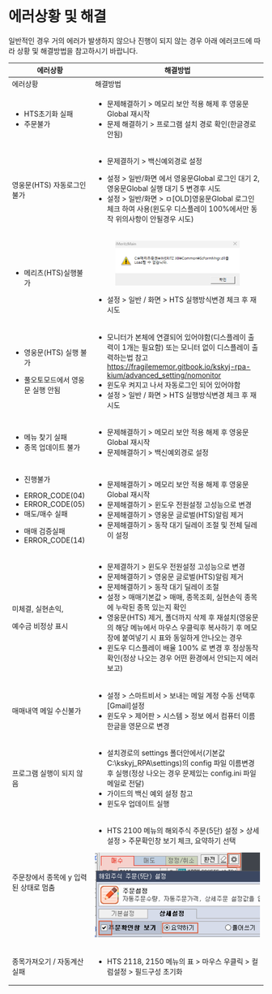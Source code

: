# 에러상황 및 해결

일반적인 경우 거의 에러가 발생하지 않으나 진행이 되지 않는 경우 아래 에러코드에 따라 상황 및 해결방법을 참고하시기 바랍니다.

<table data-header-hidden><thead><tr><th width="150">에러상황</th><th>해결방법</th></tr></thead><tbody><tr><td>에러상황</td><td>해결방법</td></tr><tr><td><ul><li>HTS초기화 실패</li><li>주문불가</li></ul></td><td><ul><li>문제해결하기 > 메모리 보안 적용 해제 후 영웅문Global 재시작</li><li>문제 해결하기 > 프로그램 설치 경로 확인(한글경로 안됨)</li></ul></td></tr><tr><td>영웅문(HTS) 자동로그인 불가</td><td><ul><li>문제결하기 > 백신예외경로 설정</li></ul><ul><li>설정 > 일반/화면 에서 영웅문Global 로그인 대기 2, 영웅문Global 실행 대기 5 변경후 시도</li><li>설정 > 일반/화면 > ㅁ[OLD]영웅문Global 로그인 체크 하여 사용(윈도우 디스플레이 100%에서만 동작 위의사항이 안될경우 시도)</li></ul></td></tr><tr><td><ul><li>메리츠(HTS)실행불가</li></ul></td><td><div><figure><img src="../.gitbook/assets/image (10).png" alt=""><figcaption></figcaption></figure></div><ul><li>설정 > 일반 / 화면 > HTS 실행방식변경 체크 후 재시도</li></ul></td></tr><tr><td><ul><li>영웅문(HTS) 실행 불가</li></ul><ul><li>풀오토모드에서 영웅문 실행 안됨</li></ul></td><td><ul><li>모니터가 본체에 연결되어 있어야함(디스플레이 출력이 1개는 필요함) 또는 모니터 없이 디스플레이 출력하는법 참고<a href="https://fragilememor.gitbook.io/kskyj-rpa-kium/advanced_setting/nomonitor">https://fragilememor.gitbook.io/kskyj-rpa-kium/advanced_setting/nomonitor</a></li><li>윈도우 켜지고 나서 자동로그인 되어 있어야함</li><li>설정 > 일반 /  화면 > HTS 실행방식변경 체크 후 재시도</li></ul></td></tr><tr><td><ul><li>메뉴 찾기 실패</li><li>종목 업데이트 불가</li></ul></td><td><ul><li>문제해결하기 > 메모리 보안 적용 해제 후 영웅문Global 재시작</li><li>문제해결하기 > 백신예외경로 설정</li></ul></td></tr><tr><td><ul><li>진행불가</li></ul><ul><li>ERROR_CODE(04)</li><li>ERROR_CODE(05)</li><li>매도/매수 실패</li></ul><ul><li>매매 검증실패</li><li>ERROR_CODE(14)</li></ul></td><td><ul><li>문제해결하기 > 메모리 보안 적용 해제 후 영웅문Global 재시작</li><li>문제해결하기 > 윈도우 전원설정 고성능으로 변경</li><li>문제해결하기 > 영웅문 글로벌(HTS)알림 제거</li><li>문제해결하기 > 동작 대기 딜레이 조절 및 전체 딜레이 설정</li></ul></td></tr><tr><td><p>미체결, 실현손익,</p><p>예수금 비정상 표시</p></td><td><ul><li>문제결하기 > 윈도우 전원설정 고성능으로 변경</li><li>문제해결하기 > 영웅문 글로벌(HTS)알림 제거</li><li>문제해결하기 > 동작 대기 딜레이 조절</li><li>설정 > 매매기본값 > 매매, 종목조회, 실현손익 종목에 누락된 종목 있는지 확인</li><li>영웅문(HTS) 제거, 폴더까지 삭제 후 재설치(영웅문의 해당 메뉴에서 마우스 우클릭후 복사하기 후 메모장에 붙여넣기 시 표와 동일하게 안나오는 경우</li><li>윈도우 디스플레이 배율 100% 로 변경 후 정상동작 확인(정상 나오는 경우 어떤 환경에서 안되는지 에러보고)</li></ul></td></tr><tr><td>매매내역 메일 수신불가</td><td><ul><li>설정 > 스마트비서 > 보내는 메일 계정 수동 선택후 [Gmail]설정</li><li>윈도우 > 제어판 > 시스템 > 정보 에서 컴퓨터 이름 한글을 영문으로 변경</li></ul></td></tr><tr><td>프로그램 실행이 되지 않음</td><td><ul><li>설치경로의 settings 폴더안에서(기본값 C:\kskyj_RPA\settings)의 config 파일 이름변경 후 실행(정상 나오는 경우 문제있는 config.ini 파일 메일로 전달)</li><li>가이드의 백신 예외 설정 참고</li><li>윈도우 업데이트 실행</li></ul></td></tr><tr><td>주문창에서 종목에 y 입력된 상태로 멈춤</td><td><ul><li>HTS 2100 메뉴의 해외주식 주문(5단) 설정 > 상세설정 > 주문확인창 보기 체크, 요약하기 선택</li></ul><p><img src="../.gitbook/assets/image (34).png" alt=""></p></td></tr><tr><td>종목가져오기 / 자동계산 실패</td><td><ul><li>HTS 2118, 2150 메뉴의 표 > 마우스 우클릭 > 컬럼설정 > 필드구성 초기화</li></ul></td></tr></tbody></table>
